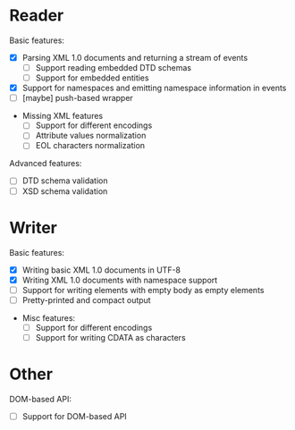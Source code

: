 # Reader

Basic features:
 * [x] Parsing XML 1.0 documents and returning a stream of events
   - [ ] Support reading embedded DTD schemas
   - [ ] Support for embedded entities
 * [x] Support for namespaces and emitting namespace information in events
 * [ ] \[maybe\] push-based wrapper
 * Missing XML features
   - [ ] Support for different encodings
   - [ ] Attribute values normalization
   - [ ] EOL characters normalization

Advanced features:
 * [ ] DTD schema validation
 * [ ] XSD schema validation

# Writer

Basic features:
  * [x] Writing basic XML 1.0 documents in UTF-8
  * [x] Writing XML 1.0 documents with namespace support
  * [ ] Support for writing elements with empty body as empty elements
  * [ ] Pretty-printed and compact output
  * Misc features:
    - [ ] Support for different encodings
    - [ ] Support for writing CDATA as characters

# Other

DOM-based API:
 * [ ] Support for DOM-based API
